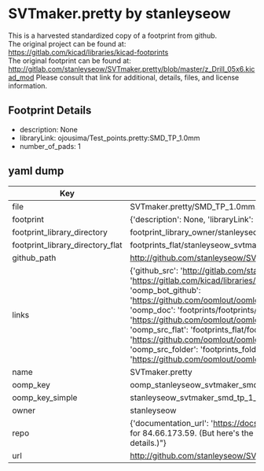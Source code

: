 # SVTmaker.pretty by stanleyseow  
This is a harvested standardized copy of a footprint from github.  
The original project can be found at:  
https://gitlab.com/kicad/libraries/kicad-footprints  
The original footprint can be found at:
http://gitlab.com/stanleyseow/SVTmaker.pretty/blob/master/z_Drill_05x6.kicad_mod
Please consult that link for additional, details, files, and license information.  
## Footprint Details
* description: None  
* libraryLink: ojousima/Test_points.pretty:SMD_TP_1.0mm  
* number_of_pads: 1  
## yaml dump  
| Key | Value |  
| --- | --- |  
| file | SVTmaker.pretty/SMD_TP_1.0mm.kicad_mod |  
| footprint | {'description': None, 'libraryLink': 'ojousima/Test_points.pretty:SMD_TP_1.0mm', 'number_of_pads': 1} |  
| footprint_library_directory | footprint_library_owner/stanleyseow_SVTmaker.pretty |  
| footprint_library_directory_flat | footprints_flat/stanleyseow_svtmaker_smd_tp_1_0mm/working |  
| github_path | http://github.com/stanleyseow/SVTmaker.pretty/blob/master/SMD_TP_1.0mm.kicad_mod |  
| links | {'github_src': 'http://gitlab.com/stanleyseow/SVTmaker.pretty/blob/master/z_Drill_05x6.kicad_mod', 'github_src_repo': 'https://gitlab.com/kicad/libraries/kicad-footprints', 'oomp_bot': 'footprints/stanleyseow_svtmaker_smd_tp_1_0mm/working', 'oomp_bot_github': 'https://github.com/oomlout/oomlout_oomp_footprint_bot/tree/main/footprints/stanleyseow_svtmaker_smd_tp_1_0mm/working', 'oomp_doc': 'footprints/footprints/stanleyseow/SVTmaker/SMD_TP_1.0mm/working/', 'oomp_doc_github': 'https://github.com/oomlout/oomlout_oomp_footprint_doc/tree/main/footprints/footprints/stanleyseow/SVTmaker/SMD_TP_1.0mm/working', 'oomp_src_flat': 'footprints_flat/footprints_flat/stanleyseow_svtmaker_smd_tp_1_0mm/working', 'oomp_src_flat_github': 'https://github.com/oomlout/oomlout_oomp_footprint_src/tree/main/footprints_flat/stanleyseow_svtmaker_smd_tp_1_0mm/working', 'oomp_src_folder': 'footprints_folder/footprints_folder/stanleyseow/SVTmaker/SMD_TP_1.0mm/working', 'oomp_src_folder_github': 'https://github.com/oomlout/oomlout_oomp_footprint_src/tree/main/footprints_folder/stanleyseow/SVTmaker/SMD_TP_1.0mm/working'} |  
| name | SVTmaker.pretty |  
| oomp_key | oomp_stanleyseow_svtmaker_smd_tp_1_0mm |  
| oomp_key_simple | stanleyseow_svtmaker_smd_tp_1_0mm |  
| owner | stanleyseow |  
| repo | {'documentation_url': 'https://docs.github.com/rest/overview/resources-in-the-rest-api#rate-limiting', 'message': "API rate limit exceeded for 84.66.173.59. (But here's the good news: Authenticated requests get a higher rate limit. Check out the documentation for more details.)"} |  
| url | http://github.com/stanleyseow/SVTmaker.pretty |  

